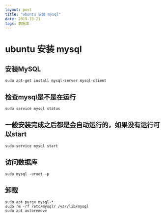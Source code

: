 ```yaml
---
layout: post
title: "ubuntu 安装 mysql"
date: 2019-10-21
tags: 数据库
---
```


# ubuntu 安装 mysql

## 安装MySQL
```
sudo apt-get install mysql-server mysql-client
```

## 检查mysql是不是在运行
```
sudo service mysql status
```

## 一般安装完成之后都是会自动运行的，如果没有运行可以start
```
sudo service mysql start
```

## 访问数据库
```
sudo mysql -uroot -p
```

## 卸载
```
sudo apt purge mysql-*
sudo rm -rf /etc/mysql/ /var/lib/mysql
sudo apt autoremove
```
